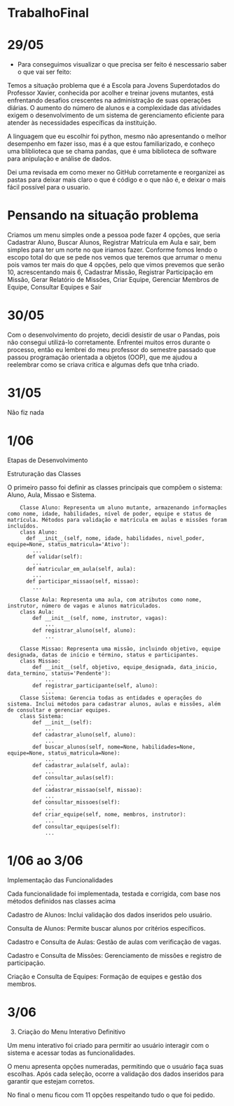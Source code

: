# TrabalhoFinal
# 29/05
* Para conseguimos visualizar o que precisa ser feito é nescessario saber o que vai ser feito:
  
Temos a situação problema que é a Escola para Jovens Superdotados do Professor Xavier, conhecida por acolher e treinar jovens mutantes, está enfrentando desafios crescentes na administração de suas operações diárias. O aumento do número de alunos e a complexidade das atividades exigem o desenvolvimento de um sistema de gerenciamento eficiente para atender às necessidades específicas da instituição.

A linguagem que eu escolhir foi python, mesmo não apresentando o melhor desempenho em fazer isso, mas é a que estou familiarizado, e conheço uma bliblioteca que se chama pandas, que é uma biblioteca de software para anipulação e análise de dados.

Dei uma revisada em como mexer no GitHub corretamente e reorganizei as pastas para deixar mais claro o que é código e o que não é, e deixar o mais fácil possível para o usuario.

# Pensando na situação problema
Criamos um menu simples onde a pessoa pode fazer 4 opções, que seria Cadastrar Aluno, Buscar Alunos, Registrar Matrícula em Aula e sair, bem simples para ter um norte no que iriamos fazer. Conforme fomos lendo o escopo total do que se pede nos vemos que teremos que arrumar o menu pois vamos ter mais do que 4 opções, pelo que vimos prevemos que serão 10, acrescentando mais 6, Cadastrar Missão, Registrar Participação em Missão, Gerar Relatório de Missões, Criar Equipe, Gerenciar Membros de Equipe, Consultar Equipes e Sair

# 30/05
Com o desenvolvimento do projeto, decidi desistir de usar o Pandas, pois não consegui utilizá-lo corretamente. Enfrentei muitos erros durante o processo, então eu lembrei do meu professor do semestre passado que passou programação orientada a objetos (OOP), que me ajudou a reelembrar como se criava critica e algumas defs que tnha criado.

# 31/05
Não fiz nada

# 1/06
Etapas de Desenvolvimento

Estruturação das Classes

O primeiro passo foi definir as classes principais que compõem o sistema: Aluno, Aula, Missao e Sistema.

        Classe Aluno: Representa um aluno mutante, armazenando informações como nome, idade, habilidades, nível de poder, equipe e status de matrícula. Métodos para validação e matrícula em aulas e missões foram incluídos.
        class Aluno:
          def __init__(self, nome, idade, habilidades, nivel_poder, equipe=None, status_matricula='Ativo'):
            ...
          def validar(self):
            ...
          def matricular_em_aula(self, aula):
            ...
          def participar_missao(self, missao):
            ...
   
        Classe Aula: Representa uma aula, com atributos como nome, instrutor, número de vagas e alunos matriculados.
        class Aula:
            def __init__(self, nome, instrutor, vagas):
                ...
            def registrar_aluno(self, aluno):
                ...
        
        Classe Missao: Representa uma missão, incluindo objetivo, equipe designada, datas de início e término, status e participantes.
        class Missao:
            def __init__(self, objetivo, equipe_designada, data_inicio, data_termino, status='Pendente'):
                ...
            def registrar_participante(self, aluno):
                ...
        Classe Sistema: Gerencia todas as entidades e operações do sistema. Inclui métodos para cadastrar alunos, aulas e missões, além de consultar e gerenciar equipes.
        class Sistema:
            def __init__(self):
                ...
            def cadastrar_aluno(self, aluno):
                ...
            def buscar_alunos(self, nome=None, habilidades=None, equipe=None, status_matricula=None):
                ...
            def cadastrar_aula(self, aula):
                ...
            def consultar_aulas(self):
                ...
            def cadastrar_missao(self, missao):
                ...
            def consultar_missoes(self):
                ...
            def criar_equipe(self, nome, membros, instrutor):
                ...
            def consultar_equipes(self):
                ...
# 1/06 ao 3/06

Implementação das Funcionalidades

Cada funcionalidade foi implementada, testada e corrigida, com base nos métodos definidos nas classes acima

Cadastro de Alunos: Inclui validação dos dados inseridos pelo usuário.

Consulta de Alunos: Permite buscar alunos por critérios específicos.

Cadastro e Consulta de Aulas: Gestão de aulas com verificação de vagas.

Cadastro e Consulta de Missões: Gerenciamento de missões e registro de participação.

Criação e Consulta de Equipes: Formação de equipes e gestão dos membros.

# 3/06

3. Criação do Menu Interativo Definitivo
   
Um menu interativo foi criado para permitir ao usuário interagir com o sistema e acessar todas as funcionalidades.

O menu apresenta opções numeradas, permitindo que o usuário faça suas escolhas. Após cada seleção, ocorre a validação dos dados inseridos para garantir que estejam corretos.

No final o menu ficou com 11 opções respeitando tudo o que foi pedido.
